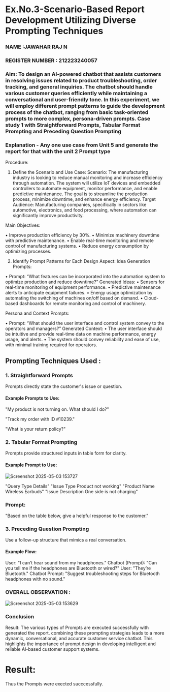 # Ex.No.3-Scenario-Based Report Development Utilizing Diverse Prompting Techniques
   
### NAME :JAWAHAR RAJ N
### REGISTER NUMBER : 212223240057
### Aim: To design an AI-powered chatbot that assists customers in resolving issues related to product troubleshooting, order tracking, and general inquiries. The chatbot should handle various customer queries efficiently while maintaining a conversational and user-friendly tone. In this experiment, we will employ different prompt patterns to guide the development process of the chatbot, ranging from basic task-oriented prompts to more complex, persona-driven prompts. Case study 1 with Straightforward Prompts, Tabular Format Prompting and Preceding Question Prompting  

### Explanation - Any one use case from Unit 5 and generate the report for that with the unit 2 Prompt type
Procedure:
1.	Define the Scenario and Use Case:
Scenario:
The manufacturing industry is looking to reduce manual monitoring and increase efficiency through automation. The system will utilize IoT devices and embedded controllers to automate equipment, monitor performance, and enable predictive maintenance. The goal is to streamline the production process, minimize downtime, and enhance energy efficiency.
Target Audience:
Manufacturing companies, specifically in sectors like automotive, electronics, and food processing, where automation can significantly improve productivity.


Main Objectives:

•	Improve production efficiency by 30%.
•	Minimize machinery downtime with predictive maintenance.
•	Enable real-time monitoring and remote control of manufacturing systems.
•	Reduce energy consumption by optimizing processes.
 
2.	Identify Prompt Patterns for Each Design Aspect:
Idea Generation Prompts:

•	Prompt: “What features can be incorporated into the automation system to optimize production and reduce downtime?” Generated Ideas:
•	Sensors for real-time monitoring of equipment performance.
•	Predictive maintenance alerts to anticipate equipment failures.
•	Energy usage optimization by automating the switching of machines on/off based on demand.
•	Cloud-based dashboards for remote monitoring and control of machinery.

Persona and Context Prompts:

•	Prompt: “What should the user interface and control system convey to the operators and managers?” Generated Context:
•	The user interface should be intuitive and provide real-time data on machine performance, energy usage, and alerts.
•	The system should convey reliability and ease of use, with minimal training required for operators.

## Prompting Techniques Used :

### 1. Straightforward Prompts
Prompts directly state the customer's issue or question.

#### Example Prompts to Use:

"My product is not turning on. What should I do?"

"Track my order with ID #10239."

"What is your return policy?"

### 2. Tabular Format Prompting
Prompts provide structured inputs in table form for clarity.

#### Example Prompt to Use:
![Screenshot 2025-05-03 153727](https://github.com/user-attachments/assets/44f4cbbc-3eb3-4982-b831-f4c1bf8a8680)

"Query Type	Details"
"Issue Type	Product not working"
"Product Name	Wireless Earbuds"
"Issue Description	One side is not charging"

### Prompt:
"Based on the table below, give a helpful response to the customer."

### 3. Preceding Question Prompting
Use a follow-up structure that mimics a real conversation.

#### Example Flow:

User: "I can’t hear sound from my headphones."
Chatbot (Prompt): "Can you tell me if the headphones are Bluetooth or wired?"
User: "They’re Bluetooth."
Chatbot Prompt: "Suggest troubleshooting steps for Bluetooth headphones with no sound."

### OVERALL OBSERVATION  :
![Screenshot 2025-05-03 153629](https://github.com/user-attachments/assets/935d8a8b-75d4-414b-93c0-5d6b7378d879)

### Conclusion
Result: The various types of Prompts are executed successfully with generated the report. combining these prompting strategies leads to a more dynamic, conversational, and accurate customer service chatbot. This highlights the importance of prompt design in developing intelligent and reliable AI-based customer support systems.

# Result: 
Thus the Prompts were exected succcessfully.

